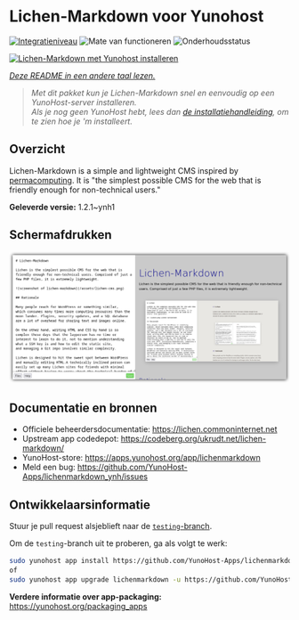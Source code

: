 <!--
NB: Deze README is automatisch gegenereerd door <https://github.com/YunoHost/apps/tree/master/tools/readme_generator>
Hij mag NIET handmatig aangepast worden.
-->

# Lichen-Markdown voor Yunohost

[![Integratieniveau](https://apps.yunohost.org/badge/integration/lichenmarkdown)](https://ci-apps.yunohost.org/ci/apps/lichenmarkdown/)
![Mate van functioneren](https://apps.yunohost.org/badge/state/lichenmarkdown)
![Onderhoudsstatus](https://apps.yunohost.org/badge/maintained/lichenmarkdown)

[![Lichen-Markdown met Yunohost installeren](https://install-app.yunohost.org/install-with-yunohost.svg)](https://install-app.yunohost.org/?app=lichenmarkdown)

*[Deze README in een andere taal lezen.](./ALL_README.md)*

> *Met dit pakket kun je Lichen-Markdown snel en eenvoudig op een YunoHost-server installeren.*  
> *Als je nog geen YunoHost hebt, lees dan [de installatiehandleiding](https://yunohost.org/install), om te zien hoe je 'm installeert.*

## Overzicht

Lichen-Markdown is a simple and lightweight CMS inspired by [permacomputing](https://permacomputing.net). It is "the simplest possible CMS for the web that is friendly enough for non-technical users."


**Geleverde versie:** 1.2.1~ynh1

## Schermafdrukken

![Schermafdrukken van Lichen-Markdown](./doc/screenshots/lichen-markdown-cms-boxshadow4.png)

## Documentatie en bronnen

- Officiele beheerdersdocumentatie: <https://lichen.commoninternet.net>
- Upstream app codedepot: <https://codeberg.org/ukrudt.net/lichen-markdown/>
- YunoHost-store: <https://apps.yunohost.org/app/lichenmarkdown>
- Meld een bug: <https://github.com/YunoHost-Apps/lichenmarkdown_ynh/issues>

## Ontwikkelaarsinformatie

Stuur je pull request alsjeblieft naar de [`testing`-branch](https://github.com/YunoHost-Apps/lichenmarkdown_ynh/tree/testing).

Om de `testing`-branch uit te proberen, ga als volgt te werk:

```bash
sudo yunohost app install https://github.com/YunoHost-Apps/lichenmarkdown_ynh/tree/testing --debug
of
sudo yunohost app upgrade lichenmarkdown -u https://github.com/YunoHost-Apps/lichenmarkdown_ynh/tree/testing --debug
```

**Verdere informatie over app-packaging:** <https://yunohost.org/packaging_apps>
